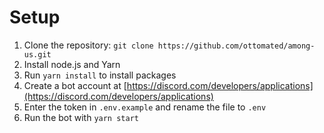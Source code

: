 # Setup
1. Clone the repository: `git clone https://github.com/ottomated/among-us.git`
2. Install node.js and Yarn
3. Run `yarn install` to install packages
4. Create a bot account at [https://discord.com/developers/applications](https://discord.com/developers/applications)
5. Enter the token in `.env.example` and rename the file to `.env`
6. Run the bot with `yarn start`